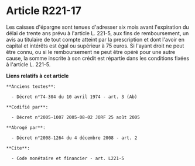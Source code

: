 # Article R221-17

Les caisses d'épargne sont tenues d'adresser six mois avant l'expiration du délai de trente ans prévu à l'article L. 221-5,
aux fins de remboursement, un avis au titulaire de tout compte atteint par la prescription et dont l'avoir en capital et
intérêts est égal ou supérieur à 75 euros. Si l'ayant droit ne peut être connu, ou si le remboursement ne peut être opéré
pour une autre cause, la somme inscrite à son crédit est répartie dans les conditions fixées à l'article L. 221-5.

**Liens relatifs à cet article**

	**Anciens textes**:

	  - Décret n°74-304 du 10 avril 1974 - art. 3 (Ab)

	**Codifié par**:

	  - Décret n°2005-1007 2005-08-02 JORF 25 août 2005

	**Abrogé par**:

	  - Décret n°2008-1264 du 4 décembre 2008 - art. 2

	**Cite**:

	  - Code monétaire et financier - art. L221-5
